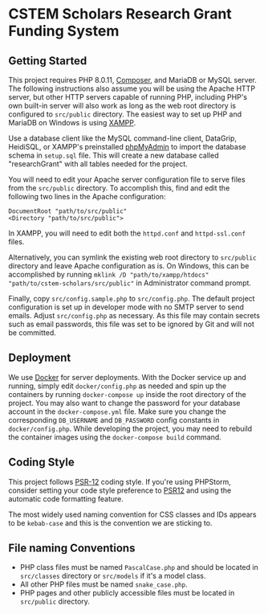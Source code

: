 # CSTEM Scholars Research Grant Funding System

## Getting Started

This project requires PHP 8.0.11, [Composer](https://getcomposer.org/), and MariaDB or MySQL server. The following
instructions also assume you will be using the Apache HTTP server, but other HTTP servers capable of running PHP,
including PHP's own built-in server will also work as long as the web root directory is configured to `src/public`
directory. The easiest way to set up PHP and MariaDB on Windows is using
[XAMPP](https://www.apachefriends.org/index.html).

Use a database client like the MySQL command-line client, DataGrip, HeidiSQL, or XAMPP's preinstalled
[phpMyAdmin](http://localhost/phpmyadmin) to import the database schema in `setup.sql` file. This will create a
new database called "researchGrant" with all tables needed for the project.

You will need to edit your Apache server configuration file to serve files from the `src/public` directory. To
accomplish this, find and edit the following two lines in the Apache configuration:

    DocumentRoot "path/to/src/public"
    <Directory "path/to/src/public">

In XAMPP, you will need to edit both the `httpd.conf` and `httpd-ssl.conf` files.

Alternatively, you can symlink the existing web root directory to `src/public` directory and leave Apache configuration
as is. On Windows, this can be accomplished by running
`mklink /D "path/to/xampp/htdocs" "path/to/cstem-scholars/src/public"` in Administrator command prompt.

Finally, copy `src/config.sample.php` to `src/config.php`. The default project configuration is set up in developer
mode with no SMTP server to send emails. Adjust `src/config.php` as necessary. As this file may contain secrets such as
email passwords, this file was set to be ignored by Git and will not be committed.

## Deployment

We use [Docker](https://www.docker.com/get-started) for server deployments. With the Docker service up and running,
simply edit `docker/config.php` as needed and spin up the containers by running `docker-compose up` inside the root
directory of the project. You may also want to change the password for your database account in the `docker-compose.yml`
file. Make sure you change the corresponding `DB_USERNAME` and `DB_PASSWORD` config constants in `docker/config.php`.
While developing the project, you may need to rebuild the container images using the `docker-compose build` command.

## Coding Style

This project follows [PSR-12](https://www.php-fig.org/psr/psr-12/) coding style. If you're using PHPStorm, consider
setting your code style preference to [PSR12](https://blog.jetbrains.com/phpstorm/2019/11/phpstorm-2019-3-release/#psr)
and using the automatic code formatting feature.

The most widely used naming convention for CSS classes and IDs appears to be `kebab-case` and this is the convention we
are sticking to.

## File naming Conventions

- PHP class files must be named `PascalCase.php` and should be located in `src/classes` directory or `src/models` if
  it's a model class.
- All other PHP files must be named `snake_case.php`.
- PHP pages and other publicly accessible files must be located in `src/public` directory.

